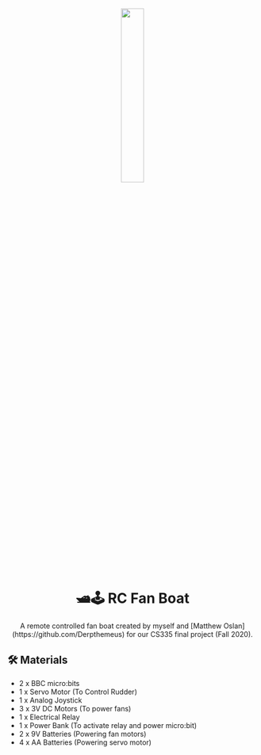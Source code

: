 <h1 align="center">
  <img src="/pics/main.gif" width=30% height=30%><br/>
  🛥️🕹 ️RC Fan Boat
</h1>
<p align="center" justify="center">  A remote controlled fan boat created by myself and [Matthew Oslan](https://github.com/Derpthemeus) for our CS335 final project (Fall 2020). </p>

## 🛠️ Materials
- 2 x BBC micro:bits
- 1 x Servo Motor (To Control Rudder)
- 1 x Analog Joystick
- 3 x 3V DC Motors (To power fans)
- 1 x Electrical Relay
- 1 x Power Bank (To activate relay and power micro:bit)
- 2 x 9V Batteries (Powering fan motors)
- 4 x AA Batteries (Powering servo motor)
